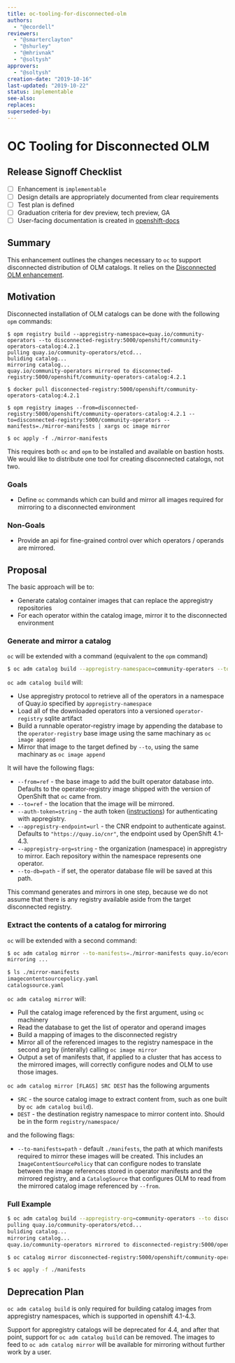 ```yaml
---
title: oc-tooling-for-disconnected-olm
authors:
  - "@ecordell"
reviewers:
  - "@smarterclayton"
  - "@shurley"
  - "@mhrivnak"
  - "@soltysh"
approvers:
  - "@soltysh"
creation-date: "2019-10-16"
last-updated: "2019-10-22"
status: implementable
see-also:
replaces:
superseded-by:
---
```


# OC Tooling for Disconnected OLM

## Release Signoff Checklist

- [ ] Enhancement is `implementable`
- [ ] Design details are appropriately documented from clear requirements
- [ ] Test plan is defined
- [ ] Graduation criteria for dev preview, tech preview, GA
- [ ] User-facing documentation is created in [openshift-docs](https://github.com/openshift/openshift-docs/)

## Summary

This enhancement outlines the changes necessary to `oc` to support disconnected distribution of OLM catalogs. It relies on the [Disconnected OLM enhancement](https://github.com/operator-framework/enhancements/blob/master/enhancements/opm-mirroring.md).

## Motivation

Disconnected installation of OLM catalogs can be done with the following `opm` commands:

```
$ opm registry build --appregistry-namespace=quay.io/community-operators --to disconnected-registry:5000/openshift/community-operators-catalog:4.2.1 
pulling quay.io/community-operators/etcd...
buliding catalog...
mirroring catalog...
quay.io/community-operators mirrored to disconnected-registry:5000/openshift/community-operators-catalog:4.2.1

$ docker pull disconnected-registry:5000/openshift/community-operators-catalog:4.2.1

$ opm registry images --from=disconnected-registry:5000/openshift/community-operators-catalog:4.2.1 --to=disconnected-registry:5000/community-operators --manifests=./mirror-manifests | xargs oc image mirror

$ oc apply -f ./mirror-manifests
```

This requires both `oc` and `opm` to be installed and available on bastion hosts. We would like to distribute one tool for creating disconnected catalogs, not two.

### Goals
* Define `oc` commands which can build and mirror all images required for mirroring to a disconnected environment

### Non-Goals
* Provide an api for fine-grained control over which operators / operands are mirrored. 

## Proposal

The basic approach will be to:

- Generate catalog container images that can replace the appregistry repositories
- For each operator within the catalog image, mirror it to the disconnected environment

### Generate and mirror a catalog

`oc` will be extended with a command (equivalent to the `opm` command)

```sh
$ oc adm catalog build --appregistry-namespace=community-operators --to quay.io/ecordell/community-operators-catalog:4.2.1 
```

`oc adm catalog build` will:

- Use appregistry protocol to retrieve all of the operators in a namespace of Quay.io specified by `appregistry-namespace`
- Load all of the downloaded operators into a versioned `operator-registry` sqlite artifact
- Build a runnable operator-registry image by appending the database to the `operator-registry` base image using the same machinary as `oc image append`
- Mirror that image to the target defined by `--to`, using the same machinary as `oc image append`

It will have the following flags:

- `--from=ref` - the base image to add the built operator database into. Defaults to the operator-registry image shipped with the version of OpenShift that `oc` came from.
- `--to=ref` - the location that the image will be mirrored.
- `--auth-token=string` - the auth token ([instructions](https://github.com/operator-framework/operator-courier#authentication)) for authenticating with appregistry.
- `--appregistry-endpoint=url` - the CNR endpoint to authenticate against. Defaults to `"https://quay.io/cnr"`, the endpoint used by OpenShift 4.1-4.3.
- `--appregistry-org=string` - the organization (namespace) in appregistry to mirror. Each repository within the namespace represents one operator. 
- `--to-db=path` - if set, the operator database file will be saved at this path.

This command generates and mirrors in one step, because we do not assume that there is any registry available aside from the target disconnected registry.

### Extract the contents of a catalog for mirroring

`oc` will be extended with a second command:

```sh
$ oc adm catalog mirror --to-manifests=./mirror-manifests quay.io/ecordell/community-operators-catalog:4.2.1 localhost:5000/community-operators/
mirroring ...

$ ls ./mirror-manifests
imagecontentsourcepolicy.yaml
catalogsource.yaml
```

`oc adm catalog mirror` will:

- Pull the catalog image referenced by the first argument, using `oc` machinery
- Read the database to get the list of operator and operand images
- Build a mapping of images to the disconnected registry
- Mirror all of the referenced images to the registry namespace in the second arg by (interally) calling `oc image mirror`
- Output a set of manifests that, if applied to a cluster that has access to the mirrored images, will correctly configure nodes and OLM to use those images.

`oc adm catalog mirror [FLAGS] SRC DEST` has the following arguments

- `SRC` - the source catalog image to extract content from, such as one built by `oc adm catalog
  build`).
- `DEST` - the destination registry namespace to mirror content into. Should be in the form
  `registry/namespace/`

and the following flags:

- `--to-manifests=path` - default `./manifests`, the path at which manifests required to mirror these images will be created. This includes an `ImageContentSourcePolicy` that can configure nodes to translate between the image references stored in operator manifests and the mirrored registry, and a `CatalogSource` that configures OLM to read from the mirrored catalog image referenced by `--from`.

### Full Example

```sh
$ oc adm catalog build --appregistry-org=community-operators --to disconnected-registry:5000/openshift/community-operators-catalog:4.2.1 
pulling quay.io/community-operators/etcd...
buliding catalog...
mirroring catalog...
quay.io/community-operators mirrored to disconnected-registry:5000/openshift/community-operators-catalog:4.2.1

$ oc catalog mirror disconnected-registry:5000/openshift/community-operators-catalog:4.2.1 disconnected-registry:5000/community-operators/

$ oc apply -f ./manifests
```

## Deprecation Plan 

`oc adm catalog build` is only required for building catalog images from appregistry namespaces, which is supported in openshift 4.1-4.3. 

Support for appregistry catalogs will be deprecated for 4.4, and after that point, support for `oc adm catalog build` can be removed. The images to feed to `oc adm catalog mirror` will be available for mirroring without further work by a user.
